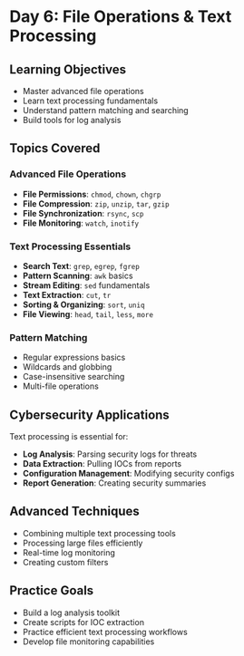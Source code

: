 # Day 6: File Operations & Text Processing

## Learning Objectives
- Master advanced file operations
- Learn text processing fundamentals
- Understand pattern matching and searching
- Build tools for log analysis

## Topics Covered

### Advanced File Operations
- **File Permissions**: `chmod`, `chown`, `chgrp`
- **File Compression**: `zip`, `unzip`, `tar`, `gzip`
- **File Synchronization**: `rsync`, `scp`
- **File Monitoring**: `watch`, `inotify`

### Text Processing Essentials
- **Search Text**: `grep`, `egrep`, `fgrep`
- **Pattern Scanning**: `awk` basics
- **Stream Editing**: `sed` fundamentals
- **Text Extraction**: `cut`, `tr`
- **Sorting & Organizing**: `sort`, `uniq`
- **File Viewing**: `head`, `tail`, `less`, `more`

### Pattern Matching
- Regular expressions basics
- Wildcards and globbing
- Case-insensitive searching
- Multi-file operations

## Cybersecurity Applications
Text processing is essential for:
- **Log Analysis**: Parsing security logs for threats
- **Data Extraction**: Pulling IOCs from reports
- **Configuration Management**: Modifying security configs
- **Report Generation**: Creating security summaries

## Advanced Techniques
- Combining multiple text processing tools
- Processing large files efficiently
- Real-time log monitoring
- Creating custom filters

## Practice Goals
- Build a log analysis toolkit
- Create scripts for IOC extraction
- Practice efficient text processing workflows
- Develop file monitoring capabilities
